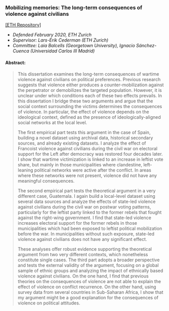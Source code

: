 ### Mobilizing memories: The long-term consequences of violence against civilians

[[ETH Repository]](https://www.research-collection.ethz.ch/handle/20.500.11850/408847)

* *Defended February 2020, ETH Zurich*
* *Supervisor: Lars-Erik Cederman (ETH Zurich)*
* *Committee: Laia Balcells (Georgetown University), Ignacio Sánchez-Cuenca (Universidad Carlos III Madrid)*

#### Abstract:

> This dissertation examines the long-term consequences of wartime violence against civilians on political preferences.
> Previous research suggests that violence either produces a counter-mobilization against the perpetrator or demobilizes the targeted population.
> However, it is unclear under which conditions each of these two effects prevails.
> In this dissertation I bridge these two arguments and argue that the social context surrounding the victims determines the consequences of violence.
> In particular, the effect of violence depends on the ideological context, defined as the presence of ideologically-aligned social networks at the local level.
> 
> The first empirical part tests this argument in the case of Spain, building a novel dataset using archival data, historical secondary sources, and already existing datasets.
> I analyze the effect of Francoist violence against civilians during the civil war on electoral support for the Left after democracy was restored four decades later.
> I show that wartime victimization is linked to an increase in leftist vote share, but mainly in those municipalities where clandestine, left-leaning political networks were active after the conflict.
> In areas where these networks were not present, violence did not have any meaningful consequences.
> 
> The second empirical part tests the theoretical argument in a very different case, Guatemala.
> I again build a local-level dataset using several data sources and analyze the effects of state-led violence against civilians during the civil war on postwar voting patterns, particularly for the leftist party linked to the former rebels that fought against the right-wing government.
> I find that state-led violence increases electoral support for the former rebels in those municipalities which had been exposed to leftist political mobilization before the war.
> In municipalities without such exposure, state-led violence against civilians does not have any significant effect.
> 
> These analyses offer robust evidence supporting the theoretical argument from two very different contexts, which nonetheless constitute single cases.
> The third part adopts a broader perspective and tests the external validity of the argument, focusing on a global sample of ethnic groups and analyzing the impact of ethnically based violence against civilians.
> On the one hand, I find that previous theories on the consequences of violence are not able to explain the effect of violence on conflict recurrence.
> On the other hand, using survey data from several countries in Sub-Saharan Africa, I show that my argument might be a good explanation for the consequences of violence on political attitudes.
